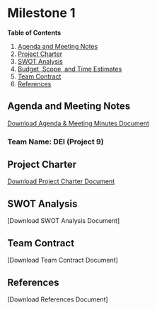 # Milestone 1

**Table of Contents**
1. [Agenda and Meeting Notes](#agenda-and-meeting-notes)
2. [Project Charter](#project-charter)
3. [SWOT Analysis](#swot-analysis)
4. [Budget, Scope, and Time Estimates](#budget-scope-and-time-estimates)
5. [Team Contract](#team-contract)
6. [References](#references)


## Agenda and Meeting Notes
[Download Agenda & Meeting Minutes Document](https://github.com/user-attachments/files/18915396/Agenda.Meeting.Minutes.Info.System.Group.9.pdf)

### Team Name: DEI (Project 9)


## Project Charter
[Download Project Charter Document](https://github.com/user-attachments/files/18915489/Group.9.-.DEI.Website.Initiative.-.Project.Charter.docx)


## SWOT Analysis
[Download SWOT Analysis Document]

## Team Contract
[Download Team Contract Document]

## References
[Download References Document]
